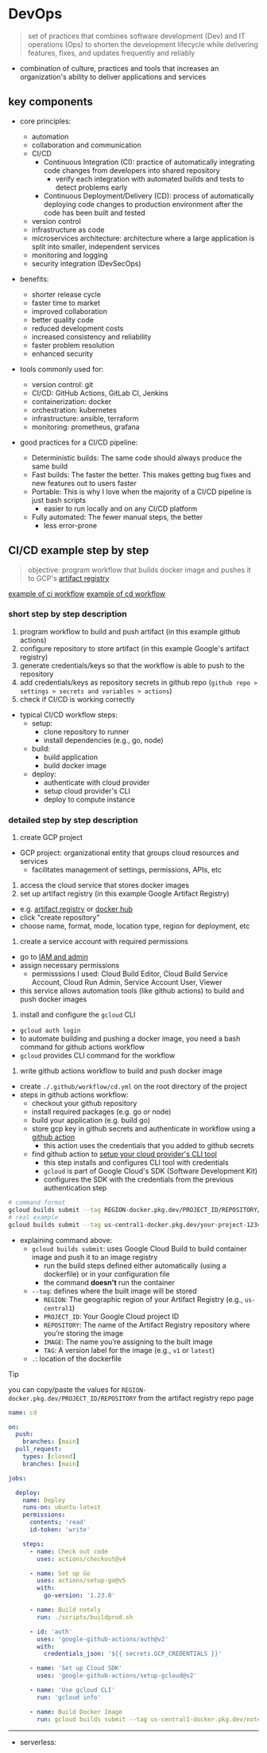 
# DevOps

> set of practices that combines software development (Dev) and IT operations (Ops) to shorten the development lifecycle while delivering features, fixes, and updates frequently and reliably

- combination of culture, practices and tools that increases an organization's ability to deliver applications and services

## key components

- core principles:
  - automation
  - collaboration and communication
  - CI/CD
    - Continuous Integration (CI): practice of automatically integrating code changes from developers into shared repository
      - verify each integration with automated builds and tests to detect problems early
    - Continuous Deployment/Delivery (CD): process of automatically deploying code changes to production environment after the code has been built and tested
  - version control
  - infrastructure as code
  - microservices architecture: architecture where a large application is split into smaller, independent services
  - monitoring and logging
  - security integration (DevSecOps)

- benefits:
  - shorter release cycle
  - faster time to market
  - improved collaboration
  - better quality code
  - reduced development costs
  - increased consistency and reliability
  - faster problem resolution
  - enhanced security

- tools commonly used for:
  - version control: git
  - CI/CD: GitHub Actions, GitLab CI, Jenkins
  - containerization: docker
  - orchestration: kubernetes
  - infrastructure: ansible, terraform
  - monitoring: prometheus, grafana

- good practices for a CI/CD pipeline:
  - Deterministic builds: The same code should always produce the same build
  - Fast builds: The faster the better. This makes getting bug fixes and new features out to users faster
  - Portable: This is why I love when the majority of a CI/CD pipeline is just bash scripts
    - easier to run locally and on any CI/CD platform
  - Fully automated: The fewer manual steps, the better
    - less error-prone

## CI/CD example step by step

> objective: program workflow that builds docker image and pushes it to GCP's [artifact registry](/gcp.md#artifact-registry)

[example of ci workflow](./code/workflows/ci.yml)
[example of cd workflow](./code/workflows/cd.yml)

### short step by step description

1. program workflow to build and push artifact (in this example github actions)
1. configure repository to store artifact (in this example Google's artifact registry)
1. generate credentials/keys so that the workflow is able to push to the repository
1. add credentials/keys as repository secrets in github repo (`github repo > settings > secrets and variables > actions`)
1. check if CI/CD is working correctly

- typical CI/CD workflow steps:
  - setup:
     - clone repository to runner
     - install dependencies (e.g., go, node)
  - build:
     - build application
     - build docker image
  - deploy:
     - authenticate with cloud provider
     - setup cloud provider's CLI
     - deploy to compute instance

### detailed step by step description

1. create GCP project
  - GCP project: organizational entity that groups cloud resources and services
    - facilitates management of settings, permissions, APIs, etc
1. access the cloud service that stores docker images
1. set up artifact registry (in this example Google Artifact Registry)
  - e.g. [artifact registry](https://console.cloud.google.com/artifacts) or [docker hub](https://hub.docker.com)
  - click "create repository"
  - choose name, format, mode, location type, region for deployment, etc
1. create a service account with required permissions
  - go to [IAM and admin](https://console.cloud.google.com/iam-admin/serviceaccounts)
  - assign necessary permissions
    - permisssions I used: Cloud Build Editor, Cloud Build Service Account, Cloud Run Admin, Service Account User, Viewer
  - this service allows automation tools (like github actions) to build and push docker images
1. install and configure the `gcloud` CLI
  - `gcloud auth login`
  - to automate building and pushing a docker image, you need a bash command for github actions workflow
  - `gcloud` provides CLI command for the workflow
1. write github actions workflow to build and push docker image
  - create `./.github/workflow/cd.yml` on the root directory of the project
  - steps in github actions workflow:
    - checkout your github repository
    - install required packages (e.g. go or node)
    - build your application (e.g. build go)
    - store gcp key in github secrets and authenticate in workflow using a [github action](https://github.com/google-github-actions/auth)
      - this action uses the credentials that you added to github secrets
    - find github action to [setup your cloud provider's CLI tool](https://github.com/google-github-actions/setup-gcloud)
      - this step installs and configures CLI tool with credentials
      - `gcloud` is part of Google Cloud's SDK (Software Development Kit)
      - configures the SDK with the credentials from the previous authentication step

```bash
# command format
gcloud builds submit --tag REGION-docker.pkg.dev/PROJECT_ID/REPOSITORY/IMAGE:TAG .
# real example
gcloud builds submit --tag us-central1-docker.pkg.dev/your-project-123456/notely-ar-repo/notely:latest .
```

- explaining command above:
  - `gcloud builds submit`: uses Google Cloud Build to build container image and push it to an image registry
    - run the build steps defined either automatically (using a dockerfile) or in your configuration file
    - the command **doesn't** run the container
  - `--tag`: defines where the built image will be stored
    - `REGION`: The geographic region of your Artifact Registry (e.g., `us-central1`)
    - `PROJECT_ID`: Your Google Cloud project ID
    - `REPOSITORY`: The name of the Artifact Registry repository where you’re storing the image
    - `IMAGE`: The name you’re assigning to the built image
    - `TAG`: A version label for the image (e.g., `v1` or `latest`)
  - `.`: location of the dockerfile

> [!TIP]
> you can copy/paste the values for `REGION-docker.pkg.dev/PROJECT_ID/REPOSITORY` from the artifact registry repo page

```yml
name: cd

on:
  push:
    branches: [main]
  pull_request:
    types: [closed]
    branches: [main]

jobs:

  deploy:
    name: Deploy
    runs-on: ubuntu-latest
    permissions:
      contents: 'read'
      id-token: 'write'

    steps:
      - name: Check out code
        uses: actions/checkout@v4

      - name: Set up Go
        uses: actions/setup-go@v5
        with:
          go-version: '1.23.0'

      - name: Build notely
        run: ./scripts/buildprod.sh

      - id: 'auth'
        uses: 'google-github-actions/auth@v2'
        with:
          credentials_json: '${{ secrets.GCP_CREDENTIALS }}'

      - name: 'Set up Cloud SDK'
        uses: 'google-github-actions/setup-gcloud@v2'

      - name: 'Use gcloud CLI'
        run: 'gcloud info'

      - name: Build Docker Image
        run: gcloud builds submit --tag us-central1-docker.pkg.dev/notely-444620/notely-ar-repo/notely:latest .
```

---

- serverless: 
